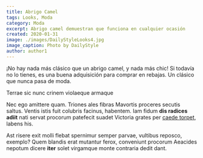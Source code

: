 ```yaml
---
title: Abrigo Camel
tags: Looks, Moda
category: Moda
excerpt: Abrigo camel demuestran que funciona en cualquier ocasión
created: 2020-01-31
image: ./images/DailyStyleLooks4.jpg
image_caption: Photo by DailyStyle
author: author1
---
```


¡No hay nada más clásico que un abrigo camel, y nada más chic!
Si todavía no lo tienes, es una buena adquisición para comprar en rebajas. Un clásico que nunca pasa de moda.

Terrae sic nunc crinem violaeque armaque

Nec ego amittere quam. Triones ales fibras Mavortis proceres secutis saltus.
Ventis istis fuit colubris facinus, habentem. Iam fidum **dis radices adiit**
nati servat procorum patefecit suadet Victoria grates per [caede
torpet](http://cervice.com/), labens his.

Ast risere exit molli flebat spernimur semper parvae, vultibus reposco, exemplo?
Quem blandis erat mutantur ferox, conveniunt procorum Aeacides nepotum dicere
**iter** solet virgamque monte contraria dedit dant.

